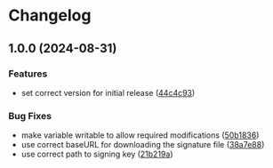 # Changelog

## 1.0.0 (2024-08-31)


### Features

* set correct version for initial release ([44c4c93](https://github.com/Okeanos/asdf-butane/commit/44c4c9370dc8106769439da7d25a781331852e1a))


### Bug Fixes

* make variable writable to allow required modifications ([50b1836](https://github.com/Okeanos/asdf-butane/commit/50b18364e50ff666f2503612cd630537184c635a))
* use correct baseURL for downloading the signature file ([38a7e88](https://github.com/Okeanos/asdf-butane/commit/38a7e886718bb2137caf0e4cba4864515f10ba71))
* use correct path to signing key ([21b219a](https://github.com/Okeanos/asdf-butane/commit/21b219aacef9828b1a38a15f2c7b6c8486aa174f))
